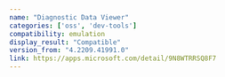 ```yaml
---
name: "Diagnostic Data Viewer"
categories: ['oss', 'dev-tools']
compatibility: emulation
display_result: "Compatible"
version_from: "4.2209.41991.0"
link: https://apps.microsoft.com/detail/9N8WTRRSQ8F7
---
```

